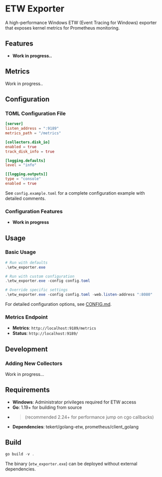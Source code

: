 # ETW Exporter

A high-performance Windows ETW (Event Tracing for Windows) exporter that exposes kernel metrics for Prometheus monitoring.

## Features

- **Work in progress..**

## Metrics

Work in progress..

## Configuration

### TOML Configuration File
```toml
[server]
listen_address = ":9189"
metrics_path = "/metrics"

[collectors.disk_io]
enabled = true
track_disk_info = true

[logging.defaults]
level = "info"

[[logging.outputs]]
type = "console"
enabled = true
```

See `config.example.toml` for a complete configuration example with detailed comments.

### Configuration Features
- **Work in progress**

## Usage

### Basic Usage
```powershell
# Run with defaults
.\etw_exporter.exe

# Run with custom configuration
.\etw_exporter.exe -config config.toml

# Override specific settings
.\etw_exporter.exe -config config.toml -web.listen-address ":8080"
```

For detailed configuration options, see [CONFIG.md](CONFIG.md).

### Metrics Endpoint
- **Metrics**: `http://localhost:9189/metrics`
- **Status**: `http://localhost:9189/`


## Development

### Adding New Collectors

Work in progress...

## Requirements

- **Windows**: Administrator privileges required for ETW access
- **Go**: 1.19+ for building from source 
- > (recommended 2.24+ for performance jump on cgo callbacks)
- **Dependencies**: tekert/golang-etw, prometheus/client_golang

## Build

```powershell
go build -v .
```

The binary (`etw_exporter.exe`) can be deployed without external dependencies.

